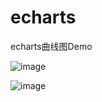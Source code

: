 # echarts
echarts曲线图Demo

![image](https://github.com/suhuixiao/echarts/blob/master/1.png)

![image](https://github.com/suhuixiao/echarts/blob/master/2.png)
